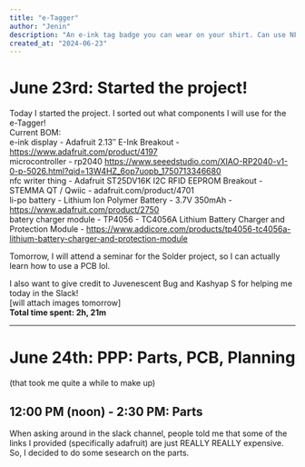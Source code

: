 ```yaml
---
title: "e-Tagger"
author: "Jenin"
description: "An e-ink tag badge you can wear on your shirt. Can use NFC to change at any time."
created_at: "2024-06-23"
---
```

# June 23rd: Started the project!  
Today I started the project. I sorted out what components I will use for the e-Tagger!  
Current BOM:  
e-ink display - Adafruit 2.13″ E-Ink Breakout - https://www.adafruit.com/product/4197  
microcontroller - rp2040 https://www.seeedstudio.com/XIAO-RP2040-v1-0-p-5026.html?qid=13W4HZ_6op7uopb_1750713346680  
nfc writer thing - Adafruit ST25DV16K I2C RFID EEPROM Breakout - STEMMA QT / Qwiic - adafruit.com/product/4701  
li-po battery - Lithium Ion Polymer Battery - 3.7V 350mAh - https://www.adafruit.com/product/2750  
batery charger module - TP4056 - TC4056A Lithium Battery Charger and Protection Module - https://www.addicore.com/products/tp4056-tc4056a-lithium-battery-charger-and-protection-module   

Tomorrow, I will attend a seminar for the Solder project, so I can actually learn how to use a PCB lol.  

I also want to give credit to Juvenescent Bug and Kashyap S for helping me today in the Slack!  
[will attach images tomorrow]  
**Total time spent: 2h, 21m**  

---
# June 24th: PPP: Parts, PCB, Planning   
(that took me quite a while to make up)  
## 12:00 PM (noon) - 2:30 PM: Parts 
When asking around in the slack channel, people told me that some of the links I provided (specifically adafruit) are just REALLY REALLY expensive. So, I decided to do some sesearch on the parts.

